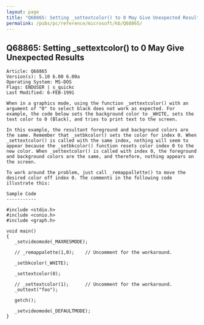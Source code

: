 ```yaml
---
layout: page
title: "Q68865: Setting _settextcolor() to 0 May Give Unexpected Results"
permalink: /pubs/pc/reference/microsoft/kb/Q68865/
---
```


## Q68865: Setting _settextcolor() to 0 May Give Unexpected Results

	Article: Q68865
	Version(s): 5.10 6.00 6.00a
	Operating System: MS-DOS
	Flags: ENDUSER | s_quickc
	Last Modified: 6-FEB-1991
	
	When in a graphics mode, using the function _settextcolor() with an
	argument of "0" to select black does not work as expected. For
	example, the code below sets the background color to _WHITE, sets the
	text color to 0 (Black), and tries to print text to the screen.
	
	In this example, the resultant foreground and background colors are
	the same. Remember that _setbkcolor() sets the color for index 0. When
	_settextcolor() is called with the same index, nothing will seem to
	appear because the _setbkcolor() function resets color index 0 to the
	new color. When _settextcolor() is called with index 0, the foreground
	and background colors are the same, and therefore, nothing appears on
	the screen.
	
	To work around the problem, just call _remappallette() to move the
	desired color off index 0. The comments in the following code
	illustrate this:
	
	Sample Code
	-----------
	
	#include <stdio.h>
	#include <conio.h>
	#include <graph.h>
	
	void main()
	{
	   _setvideomode(_MAXRESMODE);
	
	   // _remappalette(1,0);    // Uncomment for the workaround.
	
	   _setbkcolor(_WHITE);
	
	   _settextcolor(0);
	
	   // _settextcolor(1);      // Uncomment for the workaround.
	   _outtext("foo");
	
	   getch();
	
	   _setvideomode(_DEFAULTMODE);
	}
